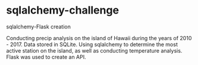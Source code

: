 # sqlalchemy-challenge
sqlalchemy-Flask creation

Conducting precip analysis on the island of Hawaii during the years of 2010 - 2017.
Data stored in SQLite.
Using sqlalchemy to determine the most active station on the island, as well as conducting temperature analysis.
Flask was used to create an API.
